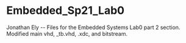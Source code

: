 # Embedded_Sp21_Lab0
 Jonathan Ely -- Files for the Embedded Systems Lab0 part 2 section. Modified main vhd, _tb.vhd, .xdc, and bitstream.

